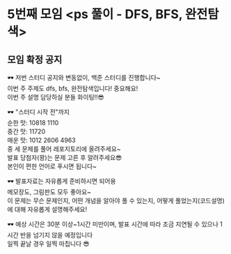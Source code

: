 # 5번째 모임 <ps 풀이 - DFS, BFS, 완전탐색>
## 모임 확정 공지
🕶 저번 스터디 공지와 변동없이, 백준 스터디를 진행합니다~  
이번 주 주제도 dfs, bfs, 완전탐색입니다! 중요해요!  
이번 주 설명 담당하실 분들 화이팅!!😎  

🕶 "스터디 시작 전"까지  
순한 맛: 10818 1110  
중간 맛: 11720  
매운 맛: 1012 2606 4963  
중 세 문제를 풀어 레포지토리에 올려주세요~  
발표 당첨자(꽝)는 문제 고른 후 알려주세요😎  
본인이 편한 언어로 푸시면 됩니다~  

🕶 발표자료는 자유롭게 준비하시면 되어용  
메모장도, 그림판도 모두 좋아요~  
이 문제는 무슨 문제인지, 어떤 개념을 알아야 풀 수 있는지, 어떻게 풀었는지(코드설명)에 대해 자유롭게 설명해주세요!  

🕶 예상 시간은 30분 이상~1시간 미만이며, 발표 시간에 따라 조금 지연될 수 있으나 1시간 반을 넘기지 않을 예정입니다  
일찍 끝날 경우 일찍 마칩니다 😎  

